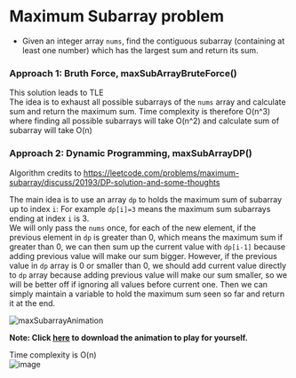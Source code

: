 # Maximum Subarray problem
* Given an integer array `nums`, find the contiguous subarray (containing at least one number) which has the largest sum and return its sum.


### Approach 1: Bruth Force, maxSubArrayBruteForce()
This solution leads to TLE\
The idea is to exhaust all possible subarrays of the `nums` array and calculate sum and return the maximum sum. Time complexity is therefore O(n^3) where finding all possible subarrays will take O(n^2) and calculate sum of subarray will take O(n)



### Approach 2: Dynamic Programming, maxSubArrayDP()
Algorithm credits to https://leetcode.com/problems/maximum-subarray/discuss/20193/DP-solution-and-some-thoughts

The main idea is to use an array `dp` to holds the maximum sum of subarray up to index `i`: For example `dp[i]=3` means the maximum sum subarrays ending at index `i` is 3.\
We will only pass the `nums` once, for each of the new element, if the previous element in `dp` is greater than 0, which means the maximum sum if greater than 0, we can then sum up the current value with `dp[i-1]` because adding previous value will make our sum bigger. However, if the previous value in `dp` array is 0 or smaller than 0, we should add current value directly to `dp` array because adding previous value will make our sum smaller, so we will be better off if ignoring all values before current one. Then we can simply maintain a variable to hold the maximum sum seen so far and return it at the end.

![maxSubarrayAnimation](https://user-images.githubusercontent.com/25105806/126414463-64f0ff28-791c-44b3-ad80-2f9de23b135f.gif)


**Note: Click [here](https://github.com/artisan1218/LeetCode-Solution/blob/main/maximumSubarray/maxSubarrayAnimation.ppsx) to download the animation to play for yourself.**

Time complexity is O(n)\
![image](https://user-images.githubusercontent.com/25105806/126412809-138d3f81-764c-4fe8-99dd-b23eec194138.png)
